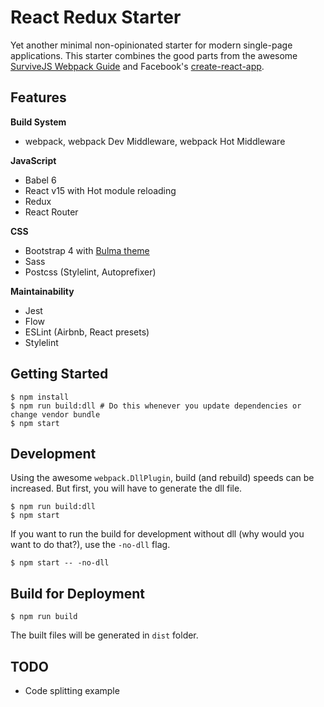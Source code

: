 React Redux Starter
==

Yet another minimal non-opinionated starter for modern single-page applications. This starter combines the good parts from the awesome [SurviveJS Webpack Guide](http://survivejs.com/webpack/) and Facebook's [create-react-app](https://github.com/facebookincubator/create-react-app).

## Features

**Build System**
- webpack, webpack Dev Middleware, webpack Hot Middleware

**JavaScript**
- Babel 6
- React v15 with Hot module reloading
- Redux
- React Router

**CSS**
- Bootstrap 4 with [Bulma theme](http://bulma.io/)
- Sass
- Postcss (Stylelint, Autoprefixer)

**Maintainability**
- Jest
- Flow
- ESLint (Airbnb, React presets)
- Stylelint

## Getting Started

```
$ npm install
$ npm run build:dll # Do this whenever you update dependencies or change vendor bundle
$ npm start
```

## Development

Using the awesome `webpack.DllPlugin`, build (and rebuild) speeds can be increased. But first, you will have
to generate the dll file.

```
$ npm run build:dll
$ npm start
```

If you want to run the build for development without dll (why would you want to do that?), use the `-no-dll` flag.

```
$ npm start -- -no-dll
```

## Build for Deployment

```
$ npm run build
```

The built files will be generated in `dist` folder.

## TODO

- Code splitting example
